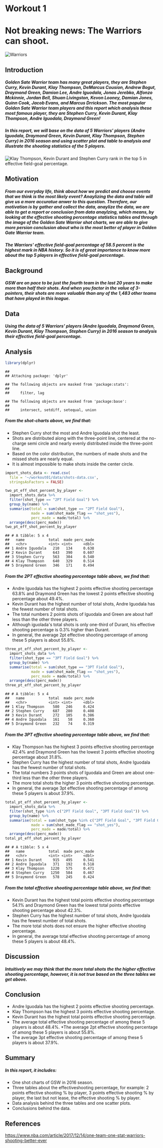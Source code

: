Workout 1
================

**Not breaking news: The Warriors can shoot.**
==============================================

![Warriors](https://shottracker.com/images/articles/ShotTracker_Midrange.jpg)

**Introduction**
----------------

##### Golden Sate Warrior team has many great players, they are Stephen Curry, Kevin Durant, Klay Thompson, DeMarcus Cousion, Andrew Bogut, Draymond Green, Damion Lee, Andre Iguodala, Jonas Jerebko, Alfonzo Mckinnie, Jordan Bell, Shuan Livingston, Kevon Looney, Damian Jones, Quinn Cook, Jacob Evans, and Marcus Drrickson. The most popular Golden Sate Warrior team players and this report which analysis these most famous player, they are Stephen Curry, Kevin Durant, Klay Thompson, Andre Iguodala, Draymond Green!

##### In this report, we will base on the data of 5 Warriors' players (Andre Iguodala, Draymond Green, Kevin Durant, Klay Thompson, Stephen Curry) in 2016 season and using scatter plot and table to analysis and illustrate the shooting statistics of the 5 players.

![Klay Thompson, Kevin Durant and Stephen Curry rank in the top 5 in effective field-goal percentage.](https://cdn.nba.net/nba-drupal-prod/styles/landscape_2090w/s3/2017-12/GettyImages-684463444.jpg?itok=CMilmuEa)

**Motivation**
--------------

##### From our everyday life, think about how we predict and choose events that we think is the most likely event? Anaylizing the data and table will give us a more accuratue anwer to this question. Therefore, our motivation is by gather and collect the data, anaylize the data, we are able to get a report or conclusion from data anaylzing, which means, by looking at the effective shooting percentage statistics tables and through the image of the Golden Sate Warrior shot charts, we are able to give more persion conclusion about who is the most better of player in Golden Gate Warrior team.

##### The Warriors' effective field-goal percentage of 58.5 percent is the highest mark in NBA history. So it is of great importance to know more about the top 5 players in effective field-goal percentage.

**Background**
--------------

##### GSW are on pace to be just the fourth team in the last 20 years to make more than half their shots. And when you factor in the value of 3-pointers, their shots are more valuable than any of the 1,483 other teams that have played in this league.

**Data**
--------

##### Using the data of 5 Warriors' players (Andre Iguodala, Draymond Green, Kevin Durant, Klay Thompson, Stephen Curry) in 2016 season to analysis their effective field-goal percentage.

**Analysis**
------------

``` r
library(dplyr)
```

    ## 
    ## Attaching package: 'dplyr'

    ## The following objects are masked from 'package:stats':
    ## 
    ##     filter, lag

    ## The following objects are masked from 'package:base':
    ## 
    ##     intersect, setdiff, setequal, union

##### From the shot-charts above, we find that:

-   Stephen Curry shot the most and Andre Iguodala shot the least.
-   Shots are distributed along with the three-point line, centered at the no-charge semi circle and nearly evenly distributed inside the three-point line.
-   Based on the color distribution, the numbers of made shots and the missed shots are nearly equal.
-   It is almost impossible to make shots inside the center circle.

``` r
import_shots_data <- read.csv(
  file = '~/workout01/data/shots-data.csv',
  stringsAsFactors = FALSE)
```

``` r
two_pt_eff_shot_percent_by_player <- 
  import_shots_data %>%
  filter(shot_type == "2PT Field Goal") %>%
  group_by(name) %>%
  summarise(total = sum(shot_type == "2PT Field Goal"),
            made = sum(shot_made_flag == "shot_yes"),
            perc_made = made/total) %>%
  arrange(desc(perc_made))
two_pt_eff_shot_percent_by_player
```

    ## # A tibble: 5 x 4
    ##   name           total  made perc_made
    ##   <chr>          <int> <int>     <dbl>
    ## 1 Andre Iguodala   210   134     0.638
    ## 2 Kevin Durant     643   390     0.607
    ## 3 Stephen Curry    563   304     0.540
    ## 4 Klay Thompson    640   329     0.514
    ## 5 Draymond Green   346   171     0.494

##### From the 2PT effective shooting percentage table above, we find that:

-   Andre Iguodala has the highest 2 points effective shooting percentage 63.8% and Draymond Green has the lowest 2 points effective shooting percentage about 49.4%.
-   Kevin Durant has the highest number of total shots, Andre Iguodala has the fewest number of total shots.
-   The total numbers 2 points shots of Iguodala and Green are about half less than the other three players.
-   Although iguolada's total shots is only one-third of Durant, his effective shooting percentage is 0.3% higher than Durant.
-   In general, the average 2pt effective shooting percentage of among these 5 players is about 55.8%.

``` r
three_pt_eff_shot_percent_by_player <- 
  import_shots_data %>%
  filter(shot_type == "3PT Field Goal") %>%
  group_by(name) %>%
  summarise(total = sum(shot_type == "3PT Field Goal"),
            made = sum(shot_made_flag == "shot_yes"),
            perc_made = made/total) %>%
  arrange(desc(perc_made))
three_pt_eff_shot_percent_by_player
```

    ## # A tibble: 5 x 4
    ##   name           total  made perc_made
    ##   <chr>          <int> <int>     <dbl>
    ## 1 Klay Thompson    580   246     0.424
    ## 2 Stephen Curry    687   280     0.408
    ## 3 Kevin Durant     272   105     0.386
    ## 4 Andre Iguodala   161    58     0.360
    ## 5 Draymond Green   232    74     0.319

##### From the 3PT effective shooting percentage table above, we find that:

-   Klay Thompson has the highest 3 points effective shooting percentage 42.4% and Draymond Green has the lowest 3 points effective shooting percentage about 31.8%.
-   Stephen Curry has the highest number of total shots, Andre Iguodala has the fewest number of total shots.
-   The total numbers 3 points shots of Iguodala and Green are about one-third less than the other three players.
-   The more total shots the higher 3 points effective shooting percentage.
-   In general, the average 3pt effective shooting percentage of among these 5 players is about 37.9%.

``` r
total_pt_eff_shot_percent_by_player <- 
  import_shots_data %>%
  filter(shot_type %in% c("2PT Field Goal", "3PT Field Goal")) %>%
  group_by(name) %>%
  summarise(total = sum(shot_type %in% c("2PT Field Goal", "3PT Field Goal")),
            made = sum(shot_made_flag == "shot_yes"),
            perc_made = made/total) %>%
  arrange(desc(perc_made))
total_pt_eff_shot_percent_by_player
```

    ## # A tibble: 5 x 4
    ##   name           total  made perc_made
    ##   <chr>          <int> <int>     <dbl>
    ## 1 Kevin Durant     915   495     0.541
    ## 2 Andre Iguodala   371   192     0.518
    ## 3 Klay Thompson   1220   575     0.471
    ## 4 Stephen Curry   1250   584     0.467
    ## 5 Draymond Green   578   245     0.424

##### From the total effective shooting percentage table above, we find that:

-   Kevin Durant has the highest total points effective shooting percentage 54.1% and Draymond Green has the lowest total points effective shooting percentage about 42.3%.
-   Stephen Curry has the highest number of total shots, Andre Iguodala has the fewest number of total shots.
-   The more total shots does not ensure the higher effective shooting percentage.
-   In general, the average total effective shooting percentage of among these 5 players is about 48.4%.

**Discussion**
--------------

##### Intuitively we may think that the more total shots the the higher effective shooting percentage, however, it is not true based on the three tables we get above.

**Conclusion**
--------------

-   Andre Iguodala has the highest 2 points effective shooting percentage.
-   Klay Thompson has the highest 3 points effective shooting percentage.
-   Kevin Durant has the highest total points effective shooting percentage.
-   The average total effective shooting percentage of among these 5 players is about 48.4%. \*The average 2pt effective shooting percentage of among these 5 players is about 55.8%.
-   The average 3pt effective shooting percentage of among these 5 players is about 37.9%.

**Summary**
-----------

##### In this report, it includes:

-   One shot charts of GSW in 2016 season.
-   Three tables about the effectiveshooting percentage, for example: 2 points effective shooting % by player, 3 points effective shooting % by player, the last but not lease, the effective shooting % by player.
-   Data analysis behind the three tables and one scatter plots.
-   Conclusions behind the data.

**References**
--------------

<https://www.nba.com/article/2017/12/14/one-team-one-stat-warriors-shooting-better-ever>
